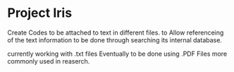# Project Iris



Create Codes to be attached to text in different files. to Allow referenceing of the text information to be done through searching its internal database.

currently working with .txt files
Eventually to be done using .PDF Files more commonly used in reaserch. 



